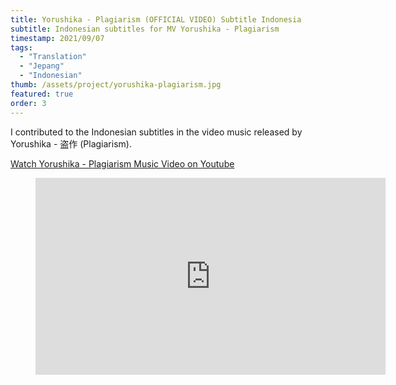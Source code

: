 ```yaml
---
title: Yorushika - Plagiarism (OFFICIAL VIDEO) Subtitle Indonesia
subtitle: Indonesian subtitles for MV Yorushika - Plagiarism
timestamp: 2021/09/07
tags:
  - "Translation"
  - "Jepang"
  - "Indonesian"
thumb: /assets/project/yorushika-plagiarism.jpg
featured: true
order: 3
---
```


I contributed to the Indonesian subtitles in the video music released by Yorushika - 盗作 (Plagiarism).

[Watch Yorushika - Plagiarism Music Video on Youtube](https://www.youtube.com/watch?v=CS4f3jawFxY)

<figure>
<iframe width="560" height="315" src="https://www.youtube.com/embed/CS4f3jawFxY" title="YouTube video player" frameBorder="0" allow="accelerometer; autoplay; clipboard-write; encrypted-media; gyroscope; picture-in-picture" allowFullScreen></iframe>
</figure>
